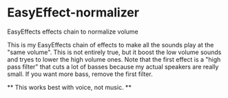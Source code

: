 # EasyEffect-normalizer
EasyEffects effects chain to normalize volume

This is my EasyEffects chain of effects to make all the sounds play at the "same volume".
This is not entirely true, but it boost the low volume sounds and tryes to lower the high volume ones.
Note that the first effect is a "high pass filter" that cuts a lot of basses because my actual speakers are really small.
If you want more bass, remove the first filter.

** This works best with voice, not music. **
